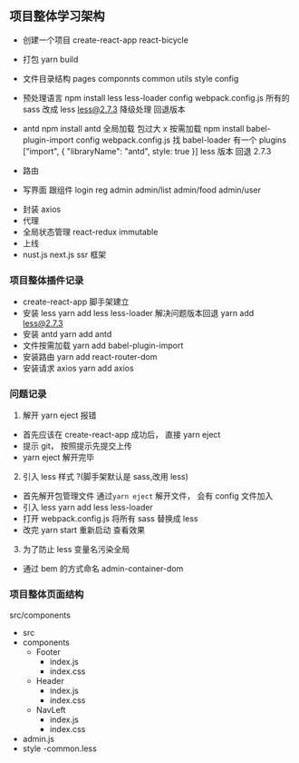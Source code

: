 ## 项目整体学习架构

- 创建一个项目 create-react-app react-bicycle
- 打包 yarn build
- 文件目录结构
  pages
  componnts
  common
  utils
  style
  config
- 预处理语言
  npm install less less-loader
  config webpack.config.js 所有的 sass 改成 less
  less@2.7.3 降级处理 回退版本

- antd
  npm install antd
  全局加载 包过大 x
  按需加载
  npm install babel-plugin-import
  config webpack.config.js 找 babel-loader 有一个 plugins
  ["import", { "libraryName": "antd", style: true }]
  less 版本 回退 2.7.3
- 路由
- 写界面
  跟组件
  login reg admin
  admin/list admin/food admin/user

* 封装 axios
* 代理
* 全局状态管理 react-redux immutable
* 上线
* nust.js next.js ssr 框架

### 项目整体插件记录

- create-react-app 脚手架建立
- 安装 less yarn add less less-loader 解决问题版本回退 yarn add less@2.7.3
- 安装 antd yarn add antd
- 文件按需加载 yarn add babel-plugin-import
- 安装路由 yarn add react-router-dom
- 安装请求 axios yarn add axios

### 问题记录

1. 解开 yarn eject 报错

- 首先应该在 create-react-app 成功后， 直接 yarn eject
- 提示 git， 按照提示先提交上传
- yarn eject 解开完毕

2. 引入 less 样式 ?(脚手架默认是 sass,改用 less)

- 首先解开包管理文件 通过`yarn eject` 解开文件， 会有 config 文件加入
- 引入 less yarn add less less-loader
- 打开 webpack.config.js 将所有 sass 替换成 less
- 改完 yarn start 重新启动 查看效果

3.  为了防止 less 变量名污染全局

- 通过 bem 的方式命名 admin-container-dom

### 项目整体页面结构

src/components

- src
- components
  - Footer
    - index.js
    - index.css
  - Header
    - index.js
    - index.css
  - NavLeft
    - index.js
    - index.css
- admin.js
- style
  -common.less
